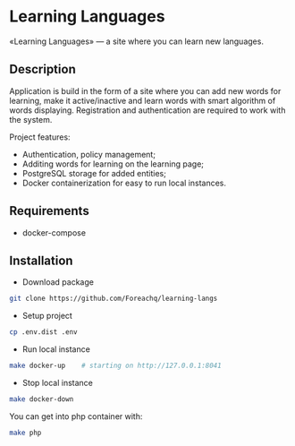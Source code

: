 # Learning Languages

«Learning Languages» — a site where you can learn new languages.

## Description

Application is build in the form of a site where you can add new words for learning, make it active/inactive and learn words with smart algorithm of words displaying. Registration and authentication are required to work with the system.

Project features:
- Authentication, policy management;
- Additing words for learning on the learning page;
- PostgreSQL storage for added entities;
- Docker containerization for easy to run local instances.

## Requirements

- docker-compose

## Installation

- Download package

``` bash
git clone https://github.com/Foreachq/learning-langs
```

- Setup project

```bash
cp .env.dist .env
```

- Run local instance

```bash
make docker-up    # starting on http://127.0.0.1:8041
```

- Stop local instance

``` bash
make docker-down
```

You can get into php container with:

```bash
make php
```

